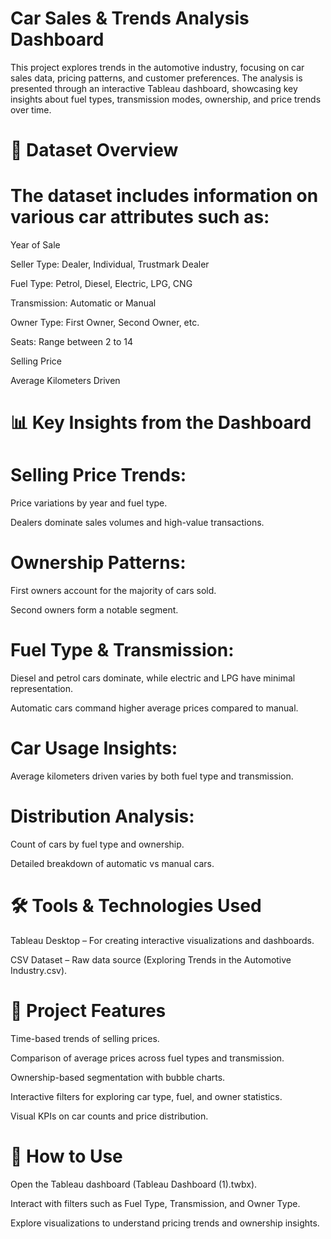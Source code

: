# Car Sales & Trends Analysis Dashboard
This project explores trends in the automotive industry, focusing on car sales data, pricing patterns, and customer preferences. The analysis is presented through an interactive Tableau dashboard, showcasing key insights about fuel types, transmission modes, ownership, and price trends over time.

# 📁 Dataset Overview
# The dataset includes information on various car attributes such as:

Year of Sale

Seller Type: Dealer, Individual, Trustmark Dealer

Fuel Type: Petrol, Diesel, Electric, LPG, CNG

Transmission: Automatic or Manual

Owner Type: First Owner, Second Owner, etc.

Seats: Range between 2 to 14

Selling Price

Average Kilometers Driven

# 📊 Key Insights from the Dashboard
# Selling Price Trends:

Price variations by year and fuel type.

Dealers dominate sales volumes and high-value transactions.

# Ownership Patterns:

First owners account for the majority of cars sold.

Second owners form a notable segment.

# Fuel Type & Transmission:

Diesel and petrol cars dominate, while electric and LPG have minimal representation.

Automatic cars command higher average prices compared to manual.

# Car Usage Insights:

Average kilometers driven varies by both fuel type and transmission.

# Distribution Analysis:

Count of cars by fuel type and ownership.

Detailed breakdown of automatic vs manual cars.

# 🛠 Tools & Technologies Used
Tableau Desktop – For creating interactive visualizations and dashboards.

CSV Dataset – Raw data source (Exploring Trends in the Automotive Industry.csv).

# 📌 Project Features
Time-based trends of selling prices.

Comparison of average prices across fuel types and transmission.

Ownership-based segmentation with bubble charts.

Interactive filters for exploring car type, fuel, and owner statistics.

Visual KPIs on car counts and price distribution.

# 🚀 How to Use
Open the Tableau dashboard (Tableau Dashboard (1).twbx).

Interact with filters such as Fuel Type, Transmission, and Owner Type.

Explore visualizations to understand pricing trends and ownership insights.

